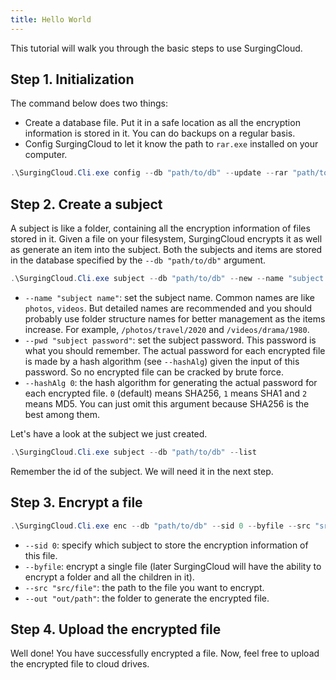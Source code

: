 ```yaml
---
title: Hello World
---
```


This tutorial will walk you through the basic steps to use SurgingCloud.

## Step 1. Initialization

The command below does two things:

- Create a database file. Put it in a safe location as all the encryption information is stored in it. You can do backups on a regular basis.
- Config SurgingCloud to let it know the path to `rar.exe` installed on your computer.

```powershell
.\SurgingCloud.Cli.exe config --db "path/to/db" --update --rar "path/to/rar.exe"
```

## Step 2. Create a subject

A subject is like a folder, containing all the encryption information of files stored in it. Given a file on your filesystem, SurgingCloud encrypts it as well as generate an item into the subject. Both the subjects and items are stored in the database specified by the `--db "path/to/db"` argument.

```powershell
.\SurgingCloud.Cli.exe subject --db "path/to/db" --new --name "subject name" --pwd "subject password" --hashAlg 0
```

- `--name "subject name"`: set the subject name. Common names are like `photos`, `videos`. But detailed names are recommended and you should probably use folder structure names for better management as the items increase. For example, `/photos/travel/2020` and `/videos/drama/1980`.
- `--pwd "subject password"`: set the subject password. This password is what you should remember. The actual password for each encrypted file is made by a hash algorithm (see `--hashAlg`) given the input of this password. So no encrypted file can be cracked by brute force.
- `--hashAlg 0`: the hash algorithm for generating the actual password for each encrypted file. `0` (default) means SHA256, `1` means SHA1 and `2` means MD5. You can just omit this argument because SHA256 is the best among them.

Let's have a look at the subject we just created.

```powershell
.\SurgingCloud.Cli.exe subject --db "path/to/db" --list
```

Remember the id of the subject. We will need it in the next step.


## Step 3. Encrypt a file

```powershell
.\SurgingCloud.Cli.exe enc --db "path/to/db" --sid 0 --byfile --src "src/file" --out "out/path"
```

- `--sid 0`: specify which subject to store the encryption information of this file.
- `--byfile`: encrypt a single file (later SurgingCloud will have the ability to encrypt a folder and all the children in it).
- `--src "src/file"`: the path to the file you want to encrypt.
- `--out "out/path"`: the folder to generate the encrypted file.

## Step 4. Upload the encrypted file

Well done! You have successfully encrypted a file. Now, feel free to upload the encrypted file to cloud drives.